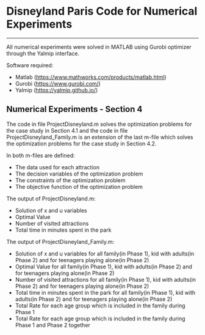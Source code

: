 # Disneyland Paris Code for Numerical Experiments
-----------------------------------------------------
All numerical experiments were solved in MATLAB using Gurobi optimizer through the Yalmip interface. 

Software required:

  - Matlab (https://www.mathworks.com/products/matlab.html)
  - Gurobi (https://www.gurobi.com/)
  - Yalmip (https://yalmip.github.io/)
  
Numerical Experiments - Section 4
-----------------------------------------------------
The code in file ProjectDisneyland.m solves the optimization problems for the case study in Section 4.1 and the code in file ProjectDisneyland_Family.m is an extension of the last m-file which solves the optimization problems for the case study in Section 4.2. 

In both m-files are defined:
  - The data used for each attraction
  - The decision variables of the optimization problem
  - The constraints of the optimization problem
  - The objective function of the optimization problem
  
The output of ProjectDisneyland.m:
  - Solution of x and u variables
  - Optimal Value
  - Number of visited attractions
  - Total time in minutes spent in the park
  
The output of ProjectDisneyland_Family.m:
  - Solution of x and u variables for all family(in Phase 1), kid with adults(in Phase 2) and for teenagers playing alone(in Phase 2)
  - Optimal Value for all family(in Phase 1), kid with adults(in Phase 2) and for teenagers playing alone(in Phase 2)
  - Number of visited attractions for all family(in Phase 1), kid with adults(in Phase 2) and for teenagers playing alone(in Phase 2)
  - Total time in minutes spent in the park for all family(in Phase 1), kid with adults(in Phase 2) and for teenagers playing alone(in Phase 2)
  - Total Rate for each age group which is included in the family during Phase 1
  - Total Rate for each age group which is included in the family during Phase 1 and Phase 2 together
  
